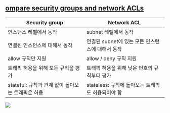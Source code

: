 ## [ompare security groups and network ACLs](https://docs.aws.amazon.com/vpc/latest/userguide/infrastructure-security.html#VPC_Security_Comparison)

| Security group                          | Network ACL                             |
|-----------------------------------------|-----------------------------------------|
| 인스턴스 레벨에서 동작                        | subnet 레벨에서 동작                         |
| 연결된 인스턴스에 대해서 동작                   | 연결된 subnet에 있는 모든 인스턴스에 대해서 동작    |
| allow 규칙만 지원                          | allow / deny 규칙 지원                      |
| 트래픽 허용을 위해 모든 규칙을 평가              | 트래픽 허용을 위해 낮은 번호의 규칙부터 평가        |
| stateful: 규칙과 관계 없이 돌아오는 트래픽은 허용 | stateless: 규칙에 돌아오는 트래픽도 허용되어야 함  |


![](https://docs.aws.amazon.com/images/vpc/latest/userguide/images/security-diagram_updated.png)